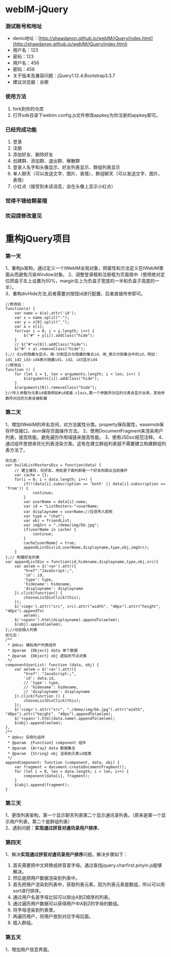 # webIM-jQuery
### 测试账号和地址
* demo地址：[http://shawdanon.github.io/webIM/jQuery/index.html](http://shawdanon.github.io/webIM/jQuery/index.html)
* 用户名：123 
* 密码：123 
* 用户名：456 
* 密码：456 
* 关于版本及兼容问题：jQuery1.12.4;Bootstrap3.3.7
* 建议浏览器：谷歌
### 使用方法
1. fork到你的仓库
2. 打开sdk目录下webim.config.js文件修改appkey为你注册的appkey即可。
### 已经完成功能
1. 登录
2. 注册
3. 添加好友、删除好友
4. 创建群、添加群、退出群、解散群
5. 登录人名字和头像显示、好友列表显示、群组列表显示
6. 单人聊天（可以发送文字、图片、表情）、群组聊天（可以发送文字、图片、表情）
7. 小红点（接受到未读消息，会在头像上显示小红点）
### 觉得不错给颗星哦
### 欢迎提修改意见
# 重构jQuery项目
### 第一天
1、重构js架构，通过定义一个tWebIM全局对象，把属性和方法定义在tWebIM里面从而避免污染Window对象。
2、调整登录框和注册框为页面居中（使用绝对定位把盒子左上设置为50%，margin左上为负盒子宽度的一半和负盒子高度的一半）。  
3、重构divHide方法,前者需要对按钮id进行配置，后者直接传参即可。
```
//修改前：
function(e) {
	var name = $(e).attr('id');
	var x = name.split("-");
	var y = x[0].split("_");
	var a = x[1];
	for(var i = 0; i < y.length; i++) {
		$("#" + y[i]).addClass("hide");
	}
	// $("#"+x[0]).addClass("hide");
	$("#" + a).removeClass("hide");
};// div的隐藏与显示，用-分割显示与隐藏的集合id，用_表示分割集合中的id，例如：id1_id2_id3-id4表示隐藏id1、id2、id3显示id4
//修改后：
function () {
    for (let i = 1, len = arguments.length; i < len; i++) {
        $(arguments[i]).addClass("hide");
    }
    $(arguments[0]).removeClass("hide");
}//传入参数为元素id或类例如#id或者.class,第一个参数所对应的元素会显示出来，其他参数所对应的元素会被影藏
```
### 第二天
1、增加tWebIM的命名空间，对方法属性分类。property保存属性，easemob保存环信接口，dom保存页面操作方法。
2、使用DocumentFragment来渲染用户列表，提高性能。避免遍历作用域链来提高性能。
3、使用JSDoc规范注释。
4、通过组件思想来优化列表渲染方案。这有在建立群组列表就不需要建立构建群组列表方法了。
```
优化前：
var buildListRostersDiv = function(data) {
    // 建立缓存，存好友，用处是下面判断是一个好友则跳出当前循环
    var cache = {};
    for(i = 0; i < data.length; i++) {
        if(!(data[i].subscription == 'both' || data[i].subscription == 'from')) {
            continue;
        }
        var userName = data[i].name;
        var id = "ListRosters-"+userName;
        var displayname = userName;//应该传入昵称
        var type = "chat";
        var obj = friendList;
        var imgSrc = "./demo/img/bb.jpg";
        if(userName in cache) {
            continue;
        }
        cache[userName] = true;
        appendListDiv(id,userName,displayname,type,obj,imgSrc);
    }
};// 构建好友列表
var appendListDiv = function(id,hidename,displayname,type,obj,src){
    var aelem = $('<a>').attr({
        "href":"JavaScript:;",
        'id': id,
        'type': type,
        'hidename': hidename,
        'displayname': displayname
    }).click(function() {
        chooseListDivClick(this);
    });
    $('<img>').attr("src", src).attr("width", "40px").attr("height", "40px").appendTo(
        aelem);
    $('<span>').html(displayname).appendTo(aelem);
    $(obj).append(aelem);
};//动态插入列表
优化后：
/**
 * @desc 模拟用户列表组件 
 * @param  {Object} data 单个数据
 * @param  {Object} obj 虚拟的节点对象
 */
componentUserList: function (data, obj) {
    var aelem = $('<a>').attr({
        "href": "JavaScript:;",
        'id': data.id,
        // 'type': type,
        // 'hidename': hidename,
        // 'displayname': displayname
    }).click(function () {
        chooseListDivClick(this);
    });
    $('<img>').attr("src", "./demo/img/bb.jpg").attr("width", "40px").attr("height", "40px").appendTo(aelem);
    $('<span>').html(data.name).appendTo(aelem);
    $(obj).append(aelem);
},
/**
 * @desc 实例化组件 
 * @param  {Function} component 组件
 * @param  {Array} data 数据集合
 * @param  {String} obj 渲染到元素id或类
 */
appendComponent: function (component, data, obj) {
    var fragment = document.createDocumentFragment();
    for (let i = 0, len = data.length; i < len; i++) {
        component(data[i], fragment);
    }
    $(obj).append(fragment);
}
```
### 第三天 
1、更改列表架构，第一个显示聊天列表第二个显示通讯录列表。（原来是第一个显示用户列表，第二个是群组列表）  
2、遇到问题：**实现通过拼音对通讯录用户排序**。
### 第四天
1、解决**实现通过拼音对通讯录用户排序**问题。解决步骤如下：
1. 首先需要把中文转换成拼音首字母。通过查找jquery.charfirst.pinyin.js能够解决。
2. 然后是把用户数据渲染到列表中。
3. 首先把用户渲染到列表中，获取列表元素，因为列表元素是数组，所以可以用sort进行排序。
4. 通过用户名首字母比较可以排出A到Z顺序的列表。
5. 通过遍历用户数据可以获得用户中A到Z的字母的数组。
6. 将字母渲染到列表里。
7. 再遍历用户，将用户放到对应字母后面。
8. 插入群组。
### 第五天
1、增加用户信息界面。
